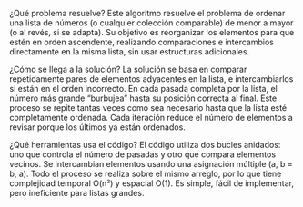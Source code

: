 ¿Qué problema resuelve?
Este algoritmo resuelve el problema de ordenar una lista de números (o cualquier colección comparable) de menor a mayor (o al revés, si se adapta). Su objetivo es reorganizar los elementos para que estén en orden ascendente, realizando comparaciones e intercambios directamente en la misma lista, sin usar estructuras adicionales.

¿Cómo se llega a la solución?
La solución se basa en comparar repetidamente pares de elementos adyacentes en la lista, e intercambiarlos si están en el orden incorrecto. En cada pasada completa por la lista, el número más grande “burbujea” hasta su posición correcta al final. Este proceso se repite tantas veces como sea necesario hasta que la lista esté completamente ordenada. Cada iteración reduce el número de elementos a revisar porque los últimos ya están ordenados.

¿Qué herramientas usa el código?
El código utiliza dos bucles anidados: uno que controla el número de pasadas y otro que compara elementos vecinos. Se intercambian elementos usando una asignación múltiple (a, b = b, a). Todo el proceso se realiza sobre el mismo arreglo, por lo que tiene complejidad temporal O(n²) y espacial O(1). Es simple, fácil de implementar, pero ineficiente para listas grandes.